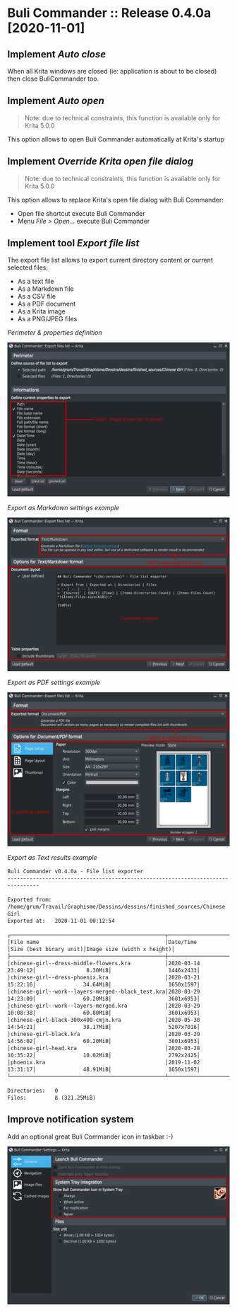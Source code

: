 # Buli Commander :: Release 0.4.0a [2020-11-01]


## Implement *Auto close*
When all Krita windows are closed (ie: application is about to be closed) then close BuliCommander too.

## Implement *Auto open*

> Note: due to technical constraints, this function is available only for Krita 5.0.0

This option allows to open Buli Commander automatically at Krita's startup


## Implement *Override Krita open file dialog*

> Note: due to technical constraints, this function is available only for Krita 5.0.0

This option allows to replace Krita's open file dialog with Buli Commander:
- Open file shortcut execute Buli Commander
- Menu *File > Open...* execute Buli Commander


## Implement tool *Export file list*

The export file list allows to export current directory content or current selected files:
* As a text file
* As a Markdown file
* As a CSV file
* As a PDF document
* As a Krita image
* As a PNG/JPEG files

*Perimeter & properties definition*

![Export file list](https://github.com/Grum999/BuliCommander/raw/master/screenshots/r0-4-0a_exportlist_001.png)


*Export as Markdown settings example*

![Export file list](https://github.com/Grum999/BuliCommander/raw/master/screenshots/r0-4-0a_exportlist_002a.png)

*Export as PDF settings example*

![Export file list](https://github.com/Grum999/BuliCommander/raw/master/screenshots/r0-4-0a_exportlist_002b.png)

*Export as Text results example*
```
Buli Commander v0.4.0a - File list exporter
--------------------------------------------------------------------------------

Exported from: /home/grum/Travail/Graphisme/Dessins/dessins/finished_sources/Chinese Girl
Exported at:   2020-11-01 00:12:54

┌─────────────────────────────────────────────────┬───────────────────┬───────────────────────┬───────────────────────────┐
│File name                                        │Date/Time          │Size (best binary unit)│Image size (width x height)│
├─────────────────────────────────────────────────┼───────────────────┼───────────────────────┼───────────────────────────┤
│chinese-girl--dress-middle-flowers.kra           │2020-03-14 23:49:12│                8.30MiB│                  1446x2433│
│chinese-girl--dress-phoenix.kra                  │2020-03-21 15:22:16│               34.64MiB│                  1650x1597│
│chinese-girl--work--layers-merged--black_test.kra│2020-03-29 14:23:09│               60.20MiB│                  3601x6953│
│chinese-girl--work--layers-merged.kra            │2020-03-29 10:08:38│               60.80MiB│                  3601x6953│
│chinese-girl-black-300x400-cmjn.kra              │2020-05-30 14:54:21│               38.17MiB│                  5207x7016│
│chinese-girl-black.kra                           │2020-03-29 14:56:02│               60.20MiB│                  3601x6953│
│chinese-girl-head.kra                            │2020-03-28 10:35:22│               10.02MiB│                  2792x2425│
│phoenix.kra                                      │2019-11-02 13:31:17│               48.91MiB│                  1650x1597│
└─────────────────────────────────────────────────┴───────────────────┴───────────────────────┴───────────────────────────┘

Directories:   0
Files:         8 (321.25MiB)
```


## Improve notification system

Add an optional great Buli Commander icon in taskbar :-)

![Systray Icon settings](https://github.com/Grum999/BuliCommander/raw/master/screenshots/r0-4-0a_settings_systray.png)

